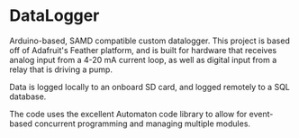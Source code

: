 # DataLogger
Arduino-based, SAMD compatible custom datalogger. This project is based off of Adafruit's Feather platform, and is built for hardware that receives analog input from a 4-20 mA current loop, as well as digital input from a relay that is driving a pump.

Data is logged locally to an onboard SD card, and logged remotely to a SQL database.

The code uses the excellent Automaton code library to allow for event-based concurrent programming and managing multiple modules.
